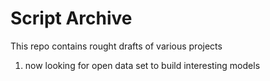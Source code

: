 # Script Archive

This repo contains rought drafts of various projects

1. now looking for open data set to build interesting models
